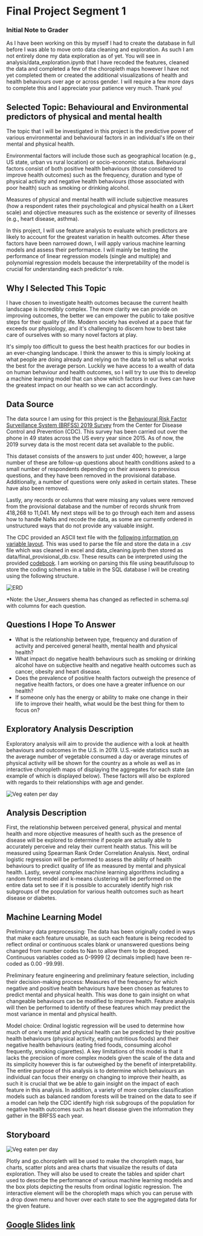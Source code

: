 # Final Project Segment 1

### Initial Note to Grader

As I have been working on this by myself I had to create the database in full before I was able to move onto data cleaning and exploration. As such I am not entirely done my data exploration as of yet. You will see in analysis/data_exploration.ipynb that I have recoded the features, cleaned the data and completed a few of the choropleth maps however I have not yet completed them or created the additional visualizations of health and health behaviours over age or across gender. I will require a few more days to complete this and I appreciate your patience very much. Thank you!


## Selected Topic: Behavioural and Environmental predictors of  physical and mental health 

The topic that I will be investigated in this project is the predictive power of various environmental and behavioural factors in an individual's life on their mental and physical health. 

Environmental factors will include those such as geographical location (e.g., US state, urban vs rural location) or socio-economic status. Behavioural factors consist of both positive health behaviours (those considered to improve health outcomes) such as the frequency, duration and type of physical activity and negative health behaviours (those associated with poor health) such as smoking or drinking alcohol. 

Measures of physical and mental health will include subjective measures (how a respondent rates their psychological and physical health on a Likert scale) and objective measures such as the existence or severity of illnesses (e.g., heart disease, asthma). 

In this project, I will use feature analysis to evaluate which predictors are likely to account for the greatest variation in health outcomes. After these factors have been narrowed down, I will apply various machine learning models and assess their performance. I will mainly be testing the performance of linear regression models (single and multiple) and polynomial regression models because the interpretability of the model is crucial for understanding each predictor's role.

## Why I Selected This Topic

I have chosen to investigate health outcomes because the current health landscape is incredibly complex. The more clarity we can provide on improving outcomes, the better we can empower the public to take positive steps for their quality of life. Modern society has evolved at a pace that far exceeds our physiology, and it's challenging to discern how to best take care of ourselves with so many novel factors at play. 

It's simply too difficult to guess the best health practices for our bodies in an ever-changing landscape. I think the answer to this is simply looking at what people are doing already and relying on the data to tell us what works the best for the average person. Luckily we have access to a wealth of data on human behaviour and health outcomes, so I will try to use this to develop a machine learning model that can show which factors in our lives can have the greatest impact on our health so we can act accordingly. 

## Data Source
The data source I am using for this project is the 
[Behavioural Risk Factor Surveillance System (BRFSS) 2019 Survey](https://www.cdc.gov/brfss/annual_data/annual_2019.html)
 from the Center for Disease Control and Prevention  (CDC). This survey has been carried out over the phone in 49 states across the US every year since 2015. As of now, the 2019 survey data is the most recent data set available to the public. 
 
 This dataset consists of the answers to just under 400; however, a large number of these are follow-up questions about health conditions asked to a small number of respondents depending on their answers to previous questions, and they have been removed in the provisional database. Additionally, a number of questions were only asked in certain states. These have also been removed. 
 
Lastly, any records or columns that were missing any values were removed from the provisional database and the number of records shrunk from 418,268 to 11,041. My next steps will be to go through each item and assess how to handle NaNs and recode the data, as some are currently ordered in unstructured ways that do not provide any valuable insight. 

 
 The CDC provided an ASCII text file with the [following information on variable layout](https://www.cdc.gov/brfss/annual_data/2019/llcp_varlayout_19_onecolumn.html). This was used to parse the file and store the data in a .csv file which was cleaned in excel and data_cleaning.ipynb then stored as data/final_provisional_db.csv. These results can be interpreted using the provided [codebook](https://www.cdc.gov/brfss/annual_data/2019/pdf/codebook19_llcp-v2-508.HTML). I am working on parsing this file using beautifulsoup to store the coding schemes in a table in the SQL database I will be creating using the following structure. 
 
 ![ERD](imgs/ERD.png)
 
 *Note: the User_Answers shema has changed as reflected in schema.sql with columns for each question.
 
## Questions I Hope To Answer

 - What is the relationship between type, frequency and duration of activity and perceived general health, mental health and physical health?
- What impact do negative health behaviours such as smoking or drinking alcohol have on subjective health and negative health outcomes such as cancer, obesity and heart disease. 
- Does the prevalence of positive health factors outweigh the presence of negative health factors, or does one have a greater influence on our health? 
- If someone only has the energy or ability to make one change in their life to improve their health, what would be the best thing for them to focus on? 

## Exploratory Analysis Description

Exploratory analysis will aim to provide the audience with a look at health behaviours and outcomes in the U.S. in 2019. 
U.S.-wide statistics such as the average number of vegetable consumed a day or average minutes of physical activity will be shown for the country as a whole as well as in interactive choropleth maps of displaying the aggregates for each state (an example of which is displayed below). 
These factors will also be explored with regards to their relationships with age and gender.

![Veg eaten per day](imgs/Veg_per_day_map.png)

## Analysis Description

First, the relationship between perceived general, physical and mental health and more objective measures of health such as the presence of disease will be explored to determine if people are actually able to accurately perceive and relay their current health status. This will be measured using Spearman Rank Order Correlation Analysis.
Next,  ordinal logistic regression will be performed to assess the ability of health behaviours to predict quality of life as measured by mental and physical health. 
Lastly, several complex machine learning algorithms including a random forest model and k-means clustering will be performed on the entire data set to see if it is possible to accurately identify high risk subgroups of the population for various health outcomes such as heart disease or diabetes. 

## Machine Learning Model

Preliminary data preprocessing: The data has been originally coded in ways that make each feature unusable, as such each feature is being recoded to reflect ordinal or continuous scales blank or unanswered questions being changed from number codes to Nan to allow them to be dropped. Continuous variables coded as 0-9999 (2 decimals implied) have been re-coded as 0.00 -99.99). 

Preliminary feature engineering and preliminary feature selection, including their decision-making process: Measures of the frequency for which negative and positive health behaviours have been chosen as features to predict mental and physical health. This was done to gain insight on what changeable behaviours can be modified to improve health. Feature analysis will then be performed to identify of these features which may predict the most variance in mental and physical health.

Model choice: Ordinal logistic regression will be used to determine how much of one's mental and physical health can be predicted by their positive health behaviours (physical activity, eating nutritious foods) and their negative health behaviours (eating fried foods, consuming alcohol frequently, smoking cigarettes). A key limitations of this model is that it lacks the precision of more complex models given the scale of the data and its simplicity however this is far outweighed by the benefit of interpretability. The entire purpose of this analysis is to determine which behaviours an individual can focus their energy on changing to improve their health, as such it is crucial that we be able to gain insight on the impact of each feature in this analysis. 
In addition, a variety of more complex classification models such as balanced random forests will be trained on the data to see if a model can help the CDC identify high risk subgroups of the population for negative health outcomes such as heart disease given the information they gather in the BRFSS each year.

## Storyboard

![Veg eaten per day](imgs/story_board.png)

Plotly and go.choropleth will be used to make the choropleth maps, bar charts, scatter plots and area charts that visualize the results of data exploration. They will also be used to create the tables and spider chart used to describe the performance of various machine learning models and the box plots depicting the results from ordinal logistic regression.
The interactive element will be the choropleth maps which you can peruse with a drop down menu and hover over each state to see the aggregated data for the given feature. 

## [Google Slides link](https://docs.google.com/presentation/d/1sHpLSdKEW_r2qpCQj9jo3LttRBC7Vvh8iRqU_es1FQk/edit?usp=sharing)
